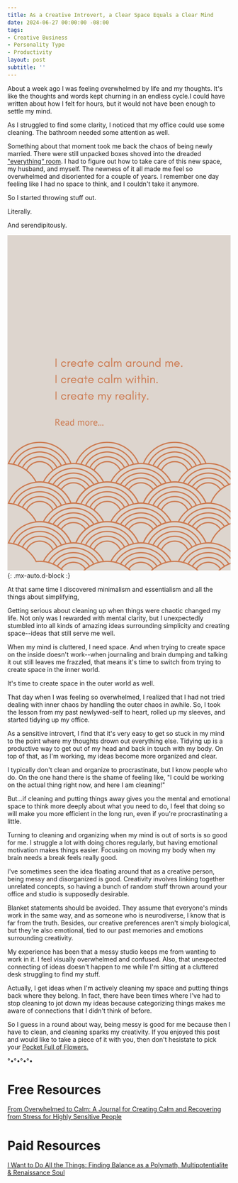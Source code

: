 ```yaml
---
title: As a Creative Introvert, a Clear Space Equals a Clear Mind 
date: 2024-06-27 00:00:00 -08:00
tags:
- Creative Business 
- Personality Type 
- Productivity
layout: post
subtitle: ''
---
```


About a week ago I was feeling overwhelmed by life and my thoughts.  It's like the thoughts and words kept churning in an endless cycle.I could have written about how I felt for hours, but it would not have been enough to settle my mind.

As I struggled to find some clarity, I noticed that my office could use some cleaning. The bathroom needed some attention as well.

Something about that moment took me back the chaos of being newly married. There were still unpacked boxes shoved into the dreaded ["everything“ room](http://manga-arcadia.blogspot.com/2015/05/decluttering-extra-room-yes-that-one.html?m=1). I had to figure out how to take care of this new space, my husband, and myself. The newness of it all made me feel so overwhelmed and disoriented for a couple of years. I remember one day feeling like I had no space to think, and I couldn't take it anymore.

So I started throwing stuff out. 

Literally. 

And serendipitously.

![Creative Introvert Creating Calm](/uploads/creative-introvert-creating-calm.png "light tangarine orange text on ivory cream background as a creative introvert clearing my space clears my mind"){: .mx-auto.d-block :}


At that same time I discovered minimalism and essentialism and all the things about simplifying, 

Getting serious about cleaning up when things were chaotic changed my life. Not only was I rewarded with mental clarity, but I unexpectedly stumbled into all kinds of amazing ideas surrounding simplicity and creating space--ideas that still serve me well.

When my mind is cluttered, I need space. And when trying to create space on the inside doesn't work--when journaling and brain dumping and talking it out still leaves me frazzled, that means it's time to switch from trying to create space in the inner world. 

It's time to create space in the outer world as well.

That day when I was feeling so overwhelmed, I realized that I had not tried dealing with inner chaos by handling the outer chaos in awhile. So, I took the lesson from my past newlywed-self to heart, rolled up my sleeves, and started tidying up my office. 

As a sensitive introvert, I find that it's very easy to get so stuck in my mind to the point where my thoughts drown out everything else. Tidying up is a productive way to get out of my head and back in touch with my body. On top of that, as I'm working, my ideas become more organized and clear. 

I typically don't clean and organize to procrastinate, but I know people who do. On the one hand there is the shame of feeling like, "I could be working on the actual thing right now, and here I am cleaning!"

But...if cleaning and putting things away gives you the mental and emotional space to think more deeply about what you need to do, I feel that doing so will make you more efficient in the long run, even if you're procrastinating a little. 

Turning to cleaning and organizing when my mind is out of sorts is so good for me. I struggle a lot with doing chores regularly, but having emotional motivation makes things easier. Focusing on moving my body when my brain needs a break feels really good.
 
I've sometimes seen the idea floating around that as a creative person, being messy and disorganized is good. Creativity involves linking together unrelated concepts, so having a bunch of random stuff thrown around your office and studio is supposedly desirable.

Blanket statements should be avoided. They assume that everyone's minds work in the same way, and as someone who is neurodiverse, I know that is far from the truth. Besides, our creative preferences aren't simply biological, but they're also emotional, tied to our past memories and emotions surrounding creativity.

My experience has been that a messy studio keeps me from wanting to work in it. I feel visually overwhelmed and confused. Also, that unexpected connecting of ideas doesn't happen to me while I'm sitting at a cluttered desk struggling to find my stuff. 

Actually, I get ideas when I'm actively cleaning my space and putting things back where they belong. In fact, there have been times where I've had to stop cleaning to jot down my ideas because categorizing things makes me aware of connections that I didn't think of before. 

So I guess in a round about way, being messy is good for me because then I have to clean, and cleaning sparks my creativity. If you enjoyed this post and would like to take a piece of it with you, then don't hesistate to pick your [Pocket Full of Flowers.](https://payhip.com/b/IJcrT) 

°•°•°•°•

# Free Resources 

[From Overwhelmed to Calm: A Journal for Creating Calm and Recovering from Stress for Highly Sensitive People](https://payhip.com/b/bZUmK)

# Paid Resources 

[I Want to Do All the Things: Finding Balance as a Polymath, Multipotentialite & Renaissance Soul ](https://payhip.com/b/4ljG)
